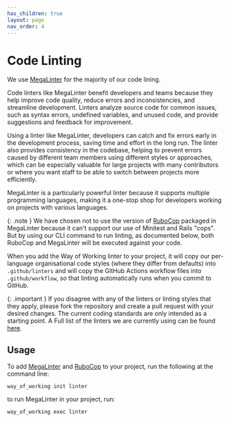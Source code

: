 ```yaml
---
has_children: true
layout: page
nav_order: 4
---
```


# Code Linting

We use [MegaLinter](https://megalinter.io/) for the majority of our code lining.

Code linters like MegaLinter benefit developers and teams because they help improve code quality, reduce errors and inconsistencies, and streamline development. Linters analyze source code for common issues, such as syntax errors, undefined variables, and unused code, and provide suggestions and feedback for improvement.

Using a linter like MegaLinter, developers can catch and fix errors early in the development process, saving time and effort in the long run. The linter also provides consistency in the codebase, helping to prevent errors caused by different team members using different styles or approaches, which can be especially valuable for large projects with many contributors or where you want staff to be able to switch between projects more efficiently.

MegaLinter is a particularly powerful linter because it supports multiple programming languages, making it a one-stop shop for developers working on projects with various languages.

{: .note }
We have chosen not to use the version of [RuboCop](https://rubocop.org) packaged in MegaLinter because it can't support our use of Minitest and Rails "cops". But by using our CLI command to run linting, as documented below, both RuboCop and MegaLinter will be executed against your code.

When you add the Way of Working linter to your project, it will copy our per-language organisational code styles (where they differ from defaults) into `.github/linters` and will copy the GitHub Actions workflow files into `.github/workflow`, so that linting automatically runs when you commit to GitHub. 

{: .important }
If you disagree with any of the linters or linting styles that they apply, please fork the repository and create a pull request with your desired changes. The current coding standards are only intended as a starting point. A Full list of the linters we are currently using can be found [here](linters.md).

## Usage

To add [MegaLinter](https://megalinter.io/) and [RuboCop](https://rubocop.org) to your project, run the following at the command line:

    way_of_working init linter

to run MegaLinter in your project, run:

    way_of_working exec linter
